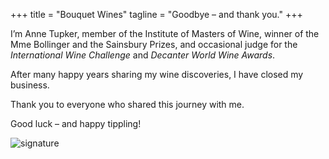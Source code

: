 +++
title = "Bouquet Wines"
tagline = "Goodbye – and thank you."
+++

I’m Anne Tupker, member of the Institute of Masters of Wine, winner of the Mme Bollinger and the Sainsbury Prizes, and occasional judge for the _International Wine Challenge_ and _Decanter World Wine Awards_.

After many happy years sharing my wine discoveries, I have closed my business.

Thank you to everyone who shared this journey with me.

Good luck – and happy tippling!


![signature](images/signature.gif)

